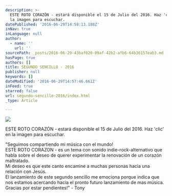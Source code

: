 ```yaml
---
description: >-
  ESTE ROTO CORAZÓN - estará disponible el 15 de Julio del 2016. Haz 'clic' en
  la imagen para escuchar.
datePublished: '2016-06-29T14:58:13.188Z'
inNav: true
inLanguage: null
author:
  - name: ''
    url: ''
sourcePath: _posts/2016-06-29-43baf020-09af-42b2-afb6-64b36157eab3.md
hasPage: true
authors: []
title: SEGUNDO SENCILLO - 2016
publisher: null
keywords: []
dateModified: '2016-06-29T14:57:46.661Z'
inFeed: true
starred: false
url: segundo-sencillo-2016/index.html
_type: Article

---
```

![](https://the-grid-user-content.s3-us-west-2.amazonaws.com/e4c9e539-a831-4fcd-8a17-1ad55383a2c6.jpg)

ESTE ROTO CORAZÓN - estará disponible el 15 de Julio del 2016\. Haz 'clic' en la imagen para escuchar.

"Seguimos compartiendo mi música con el mundo!  
ESTE ROTO CORAZON - es un tema con sonido indie-rock-alternativo que habla sobre el deseo de querer experimentar la renovación de un corazón maltratado.  
Mi deseo es que este canto encamine a muchas personas hacia una relación con Jesús.  
El lanzamiento de este segundo sencillo me emociona porque indica que nos estamos acercando hacia el pronto futuro lanzamiento de mas música.  
Gracias por estar pendientes!" - Tony